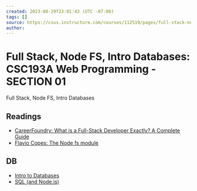 ```yaml
---
created: 2023-08-29T23:01:43 (UTC -07:00)
tags: []
source: https://csus.instructure.com/courses/112519/pages/full-stack-node-fs-intro-databases?module_item_id=5711780
author: 
---
```


# Full Stack, Node FS, Intro Databases: CSC193A Web Programming - SECTION 01

Full Stack, Node FS, Intro Databases

## Readings

- [CareerFoundry: What is a Full-Stack Developer Exactly? A Complete Guide](https://careerfoundry.com/en/blog/web-development/what-is-a-full-stack-web-developer/)
- [Flavio Copes: The Node fs module](https://flaviocopes.com/node-module-fs/)

## DB

- [Intro to Databases](intro_to_databases.pdf)
- [SQL (and Node.js)](sql_and_nodejs.pdf)
